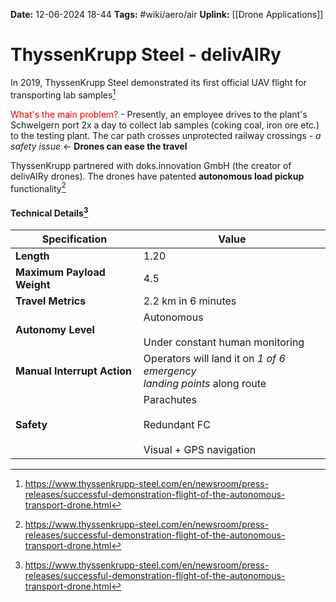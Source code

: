 **Date:** 12-06-2024 18-44
**Tags:** #wiki/aero/air 
**Uplink:** [[Drone Applications]]

# ThyssenKrupp Steel - delivAIRy

In 2019, ThyssenKrupp Steel demonstrated its first official UAV flight for transporting lab samples[^1]

<span style="color:red">What's the main problem?</span> - Presently, an employee drives to the plant's Schwelgern port 2x a day to collect lab samples (coking coal, iron ore etc.) to the testing plant. The car path crosses unprotected railway crossings - *a safety issue* <- **Drones can ease the travel**

ThyssenKrupp partnered with doks.innovation GmbH (the creator of delivAIRy drones). The drones have patented **autonomous load pickup** functionality[^1]
#### Technical Details[^1]

| Specification               | Value                                                                      |
| --------------------------- | -------------------------------------------------------------------------- |
| **Length**                  | 1.20                                                                       |
| **Maximum Payload Weight**  | 4.5                                                                        |
| **Travel Metrics**          | 2.2 km in 6 minutes                                                        |
| **Autonomy Level**          | Autonomous<br><br>Under constant human monitoring                          |
| **Manual Interrupt Action** | Operators will land it on *1 of 6 emergency<br>landing points* along route |
| **Safety**                  | Parachutes<br><br>Redundant FC<br><br>Visual + GPS navigation              |

[^1]: https://www.thyssenkrupp-steel.com/en/newsroom/press-releases/successful-demonstration-flight-of-the-autonomous-transport-drone.html

